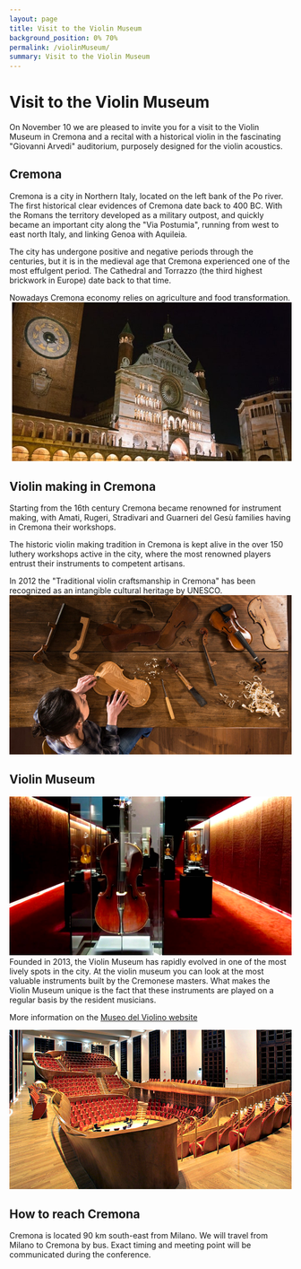 ```yaml
---
layout: page
title: Visit to the Violin Museum
background_position: 0% 70%
permalink: /violinMuseum/
summary: Visit to the Violin Museum
---
```


# Visit to the Violin Museum
On November 10 we are pleased to invite you for a visit to the Violin Museum in Cremona and a recital with a historical violin in the fascinating "Giovanni Arvedi" auditorium, purposely designed for the violin acoustics.

## Cremona
Cremona is a city in Northern Italy, located on the left bank of the Po river. 
The first historical clear evidences of Cremona date back to 400 BC. With the Romans the territory developed as a military outpost, and quickly became an important city along the "Via Postumia", running from west to east north Italy, and linking Genoa with Aquileia. 

The city has undergone positive and negative periods through the centuries, but it is in the medieval age that Cremona experienced one of the most effulgent period. The Cathedral and Torrazzo (the third highest brickwork in Europe) date back to that time.

Nowadays Cremona economy relies on agriculture and food transformation.
![Cathedral](/assets/img/cathedral.jpg "Cremona cathedral")

## Violin making in Cremona
Starting from the 16th century Cremona became renowned for instrument making, with Amati, Rugeri, Stradivari and Guarneri del Gesù families having in Cremona their workshops.

The historic violin making tradition in Cremona is kept alive in the over 150 luthery workshops active in the city, where the most renowned players entrust their instruments to competent artisans. 

In 2012 the "Traditional violin craftsmanship in Cremona" has been recognized as an intangible cultural heritage by UNESCO. 
![Violin making](/assets/img/workshop.png "A violin making workshop")

## Violin Museum
![Violin Museum](/assets/img/violin_museum.png "The treasure box")
Founded in 2013, the Violin Museum has rapidly evolved in one of the most lively spots in the city. At the violin museum you can look at the most valuable instruments built by the Cremonese masters. What makes the Violin Museum unique is the fact that these instruments are played on a regular basis by the resident musicians. 

More information on the [Museo del Violino website](https://museodelviolino.org/en/)

![Auditorium](/assets/img/auditorium.png "The auditorium at the Violin Museum")
## How to reach Cremona
Cremona is located 90 km south-east from Milano. We will travel from Milano to Cremona by bus. Exact timing and meeting point will be communicated during the conference.
